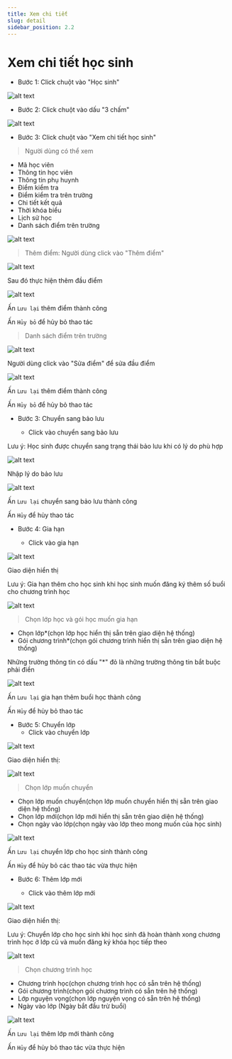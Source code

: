 ```yaml
---
title: Xem chi tiết
slug: detail
sidebar_position: 2.2
---
```


# Xem chi tiết học sinh

- Bước 1: Click chuột vào "Học sinh"

![alt text](/img/student/a27.1.png)

- Bước 2: Click chuột vào dấu "3 chấm"

![alt text](/img/student/a28.png)

- Bước 3: Click chuột vào "Xem chi tiết học sinh"

> Người dùng có thể xem

  + Mã học viên
  + Thông tin học viên
  + Thông tin phụ huynh
  + Điểm kiểm tra
  + Điểm kiểm tra trên trường
  + Chi tiết kết quả
  + Thời khóa biểu
  + Lịch sử học 
  + Danh sách điểm trên trường

![alt text](/img/student/a29.png)

> Thêm điểm:
Người dùng click vào "Thêm điểm"

![alt text](/img/student/a30.png)

Sau đó thực hiện thêm đầu điểm

![alt text](/img/student/a31.png)

Ấn `Lưu lại` thêm điểm thành công

Ấn `Hủy bỏ` để hủy bỏ thao tác
> Danh sách điểm trên trường

![alt text](/img/student/a32.png)

Người dùng click vào "Sửa điểm" để sửa đầu điểm

![alt text](/img/student/a33.png)

Ấn `Lưu lại` thêm điểm thành công

Ấn `Hủy bỏ` để hủy bỏ thao tác


- Bước 3: Chuyển sang bảo lưu

  + Click vào chuyển sang bảo lưu

Lưu ý: Học sinh được chuyển sang trạng thái bảo lưu khi có lý do phù hợp

![alt text](/img/student/a34.png)

Nhập lý do bảo lưu

![alt text](/img/student/a35.png)

Ấn `Lưu lại` chuyển sang bảo lưu thành công

Ấn `Hủy` để hủy thao tác

- Bước 4: Gia hạn

  + Click vào gia hạn

![alt text](/img/student/a36.png)

Giao diện hiển thị

Lưu ý: Gia hạn thêm cho học sinh khi học sinh muốn đăng ký thêm số buổi cho chương trình học

![alt text](/img/student/a37.png)

> Chọn lớp học và gói học muốn gia hạn

  + Chọn lớp*(chọn lớp học hiển thị sẵn trên giao diện hệ thống)
  + Gói chương trình*(chọn gói chương trình hiển thị sẵn trên giao diện hệ thống)

Những trường thông tin có dấu "*" đỏ là những trường thông tin bắt buộc phải điền

![alt text](/img/student/a38.png)

Ấn `Lưu lại` gia hạn thêm buổi học thành công

Ấn `Hủy` để hủy bỏ thao tác

- Bước 5: Chuyển lớp
  + Click vào chuyển lớp

![alt text](/img/student/a39.png)

Giao diện hiển thị:

![alt text](/img/student/a40.png)

> Chọn lớp muốn chuyển
  + Chọn lớp muốn chuyển(chọn lớp muốn chuyển hiển thị sẵn trên giao diện hệ thống)
  + Chọn lớp mới(chọn lớp mới hiển thị sẵn trên giao diện hệ thống)
  + Chọn ngày vào lớp(chọn ngày vào lớp theo mong muốn của học sinh)

![alt text](/img/student/a41.png)

Ấn `Lưu lại` chuyển lớp cho học sinh thành công

Ấn `Hủy` để hủy bỏ các thao tác vừa thực hiện 

- Bước 6: Thêm lớp mới

  + Click vào thêm lớp mới

![alt text](/img/student/a42.png)

Giao diện hiển thị:

Lưu ý: Chuyển lớp cho học sinh khi học sinh đã hoàn thành xong chương trình học ở lớp cũ và muốn đăng ký khóa học tiếp theo

![alt text](/img/student/a43.png)

> Chọn chương trình học
  + Chương trình học(chọn chương trình học có sẵn trên hệ thống)
  + Gói chương trình(chọn gói chương trình có sẵn trên hệ thống)
  + Lớp nguyện vọng(chọn lớp nguyện vọng có sẵn trên hệ thống)
  + Ngày vào lớp (Ngày bắt đầu trừ buổi)

![alt text](/img/student/a44.png)

Ấn `Lưu lại` thêm lớp mới thành công

Ấn `Hủy` để hủy bỏ thao tác vừa thực hiện